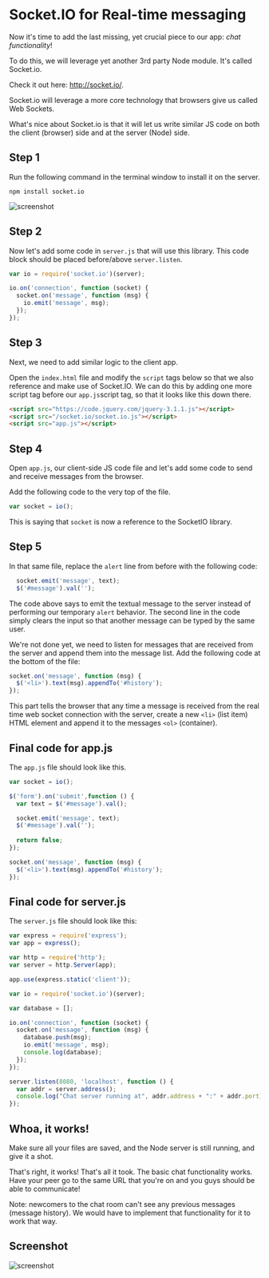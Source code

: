 # Socket.IO for Real-time messaging

Now it's time to add the last missing, yet crucial piece to our app: _chat functionality_!

To do this, we will leverage yet another 3rd party Node module. It's called Socket.io.

Check it out here: <http://socket.io/>.

Socket.io will leverage a more core technology that browsers give us called Web Sockets.

What's nice about Socket.io is that it will let us write similar JS code on both the client (browser) side and at the server (Node) side. 

## Step 1

Run the following command in the terminal window to install it on the server.
 
`npm install socket.io`

![screenshot](http://d.pr/i/17YCR/5L1xyxJ3+)

## Step 2

Now let's add some code in `server.js` that will use this library. This code block should be placed before/above `server.listen`.

```javascript
var io = require('socket.io')(server);

io.on('connection', function (socket) {
  socket.on('message', function (msg) {
    io.emit('message', msg);
  });
});
```

## Step 3

Next, we need to add similar logic to the client app.

Open the `index.html` file and modify the `script` tags below so that we also reference and make use of Socket.IO. We can do this by adding one more script tag before our `app.js`script tag, so that it looks like this down there.

```html
<script src="https://code.jquery.com/jquery-3.1.1.js"></script>
<script src="/socket.io/socket.io.js"></script>
<script src="app.js"></script>
```

## Step 4

Open `app.js`, our client-side JS code file and let's add some code to send and receive messages from the browser.

Add the following code to the very top of the file.

```javascript
var socket = io();
```

This is saying that `socket` is now a reference to the SocketIO library.

## Step 5

In that same file, replace the `alert` line from before with the following code:

```javascript
  socket.emit('message', text);
  $('#message').val('');
```

The code above says to emit the textual message to the server instead of performing our temporary `alert` behavior. The second line in the code simply clears the input so that another message can be typed by the same user.

We're not done yet, we need to listen for messages that are received from the server and append them into the message list. Add the following code at the bottom of the file:

```javascript
socket.on('message', function (msg) {
  $('<li>').text(msg).appendTo('#history');
});
```

This part tells the browser that any time a message is received from the real time web socket connection with the server, create a new `<li>` (list item) HTML element and append it to the messages `<ol>` (container).

## Final code for app.js

The `app.js` file should look like this.

```javascript
var socket = io();

$('form').on('submit',function () {
  var text = $('#message').val();

  socket.emit('message', text);
  $('#message').val('');
    
  return false;
});

socket.on('message', function (msg) {
  $('<li>').text(msg).appendTo('#history');
});
```

## Final code for server.js

The `server.js` file should look like this:

```javascript
var express = require('express');
var app = express();

var http = require('http');
var server = http.Server(app);

app.use(express.static('client'));

var io = require('socket.io')(server);

var database = [];

io.on('connection', function (socket) {
  socket.on('message', function (msg) {
    database.push(msg);
    io.emit('message', msg);
    console.log(database);
  });
});

server.listen(8080, 'localhost', function () {
  var addr = server.address();
  console.log("Chat server running at", addr.address + ":" + addr.port);
});
```

## Whoa, it works!

Make sure all your files are saved, and the Node server is still running, and give it a shot.

That's right, it works! That's all it took. The basic chat functionality works. Have your peer go to the same URL that you're on and you guys should be able to communicate!

Note: newcomers to the chat room can't see any previous messages (message history). We would have to implement that functionality for it to work that way.

## Screenshot

![screenshot](http://d.pr/i/15CQJ/4WxT350g+)
